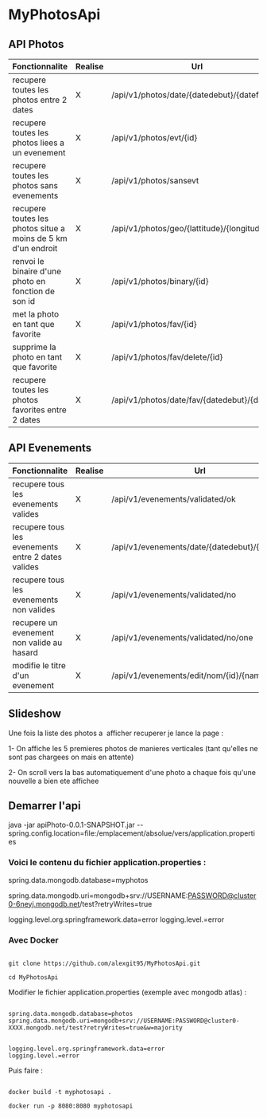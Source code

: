 # MyPhotosApi

## API Photos

| Fonctionnalite  | Realise | Url |
| ------------- | ------------- |  ------------- | 
| recupere toutes les photos entre 2 dates | X | /api/v1/photos/date/{datedebut}/{datefin} |
| recupere toutes les photos liees a  un evenement | X | /api/v1/photos/evt/{id} |
| recupere toutes les photos sans evenements | X | /api/v1/photos/sansevt |
| recupere toutes les photos situe a  moins de 5 km d'un endroit  | X | /api/v1/photos/geo/{lattitude}/{longitude} |
| renvoi le binaire d'une photo en fonction de son id  | X | /api/v1/photos/binary/{id} |
| met la photo en tant que favorite  | X | /api/v1/photos/fav/{id} |
| supprime la photo en tant que favorite  | X | /api/v1/photos/fav/delete/{id} |
| recupere toutes les photos favorites entre 2 dates | X | /api/v1/photos/date/fav/{datedebut}/{datefin} |

## API Evenements

| Fonctionnalite  | Realise | Url |
| ------------- | ------------- | ------------- | 
| recupere tous les evenements valides | X | /api/v1/evenements/validated/ok |
| recupere tous les evenements entre 2 dates valides | X | /api/v1/evenements/date/{datedebut}/{datefin} |
| recupere tous les evenements non valides | X | /api/v1/evenements/validated/no |
| recupere un evenement non valide au hasard | X | /api/v1/evenements/validated/no/one |
| modifie le titre d'un evenement | X | /api/v1/evenements/edit/nom/{id}/{name} |

## Slideshow

Une fois la liste des photos a  afficher recuperer je lance la page :

1- On affiche les 5 premieres photos de manieres verticales (tant qu'elles ne sont pas chargees on mais en attente)

2- On scroll vers la bas automatiquement d'une photo a chaque fois qu'une nouvelle a bien ete affichee


## Demarrer l'api

java -jar apiPhoto-0.0.1-SNAPSHOT.jar --spring.config.location=file:/emplacement/absolue/vers/application.properties

### Voici le contenu du fichier application.properties :

spring.data.mongodb.database=myphotos

spring.data.mongodb.uri=mongodb+srv://USERNAME:PASSWORD@cluster0-6neyj.mongodb.net/test?retryWrites=true

logging.level.org.springframework.data=error
logging.level.=error


### Avec Docker


```

git clone https://github.com/alexgit95/MyPhotosApi.git

cd MyPhotosApi

```

Modifier le fichier application.properties (exemple avec mongodb atlas) :

```

spring.data.mongodb.database=photos
spring.data.mongodb.uri=mongodb+srv://USERNAME:PASSWORD@cluster0-XXXX.mongodb.net/test?retryWrites=true&w=majority


logging.level.org.springframework.data=error
logging.level.=error

```

Puis faire :

```

docker build -t myphotosapi .

docker run -p 8080:8080 myphotosapi

```


